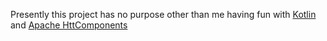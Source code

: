 Presently this project has no purpose other than me having fun with [Kotlin](https://kotlinlang.org/) and
[Apache HttComponents](http://hc.apache.org/) 